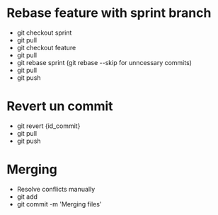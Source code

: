 # Rebase feature with sprint branch
- git checkout sprint
- git pull
- git checkout feature
- git pull
- git rebase sprint
(git rebase --skip for unncessary commits)
- git pull
- git push

# Revert un commit
- git revert {id_commit}
- git pull
- git push

# Merging
- Resolve conflicts manually
- git add <files>
- git commit -m 'Merging files'

